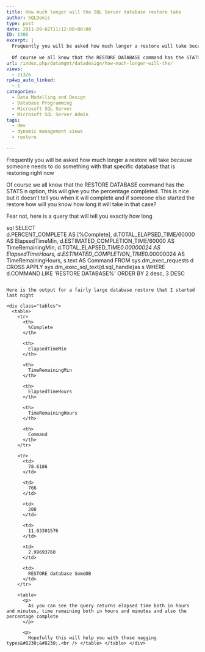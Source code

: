 ```yaml
---
title: How much longer will the SQL Server database restore take
author: SQLDenis
type: post
date: 2011-09-02T11:12:00+00:00
ID: 1306
excerpt: |
  Frequently you will be asked how much longer a restore will take because someone needs to do something with that specific database that is restoring right now
  
  Of course we all know that the RESTORE DATABASE command has the STATS n option, this will g&hellip;
url: /index.php/datamgmt/datadesign/how-much-longer-will-the/
views:
  - 21326
rp4wp_auto_linked:
  - 1
categories:
  - Data Modelling and Design
  - Database Programming
  - Microsoft SQL Server
  - Microsoft SQL Server Admin
tags:
  - dmv
  - dynamic management views
  - restore

---
```

Frequently you will be asked how much longer a restore will take because someone needs to do something with that specific database that is restoring right now

Of course we all know that the RESTORE DATABASE command has the STATS n option, this will give you the percentage completed. This is nice but it doesn&#8217;t tell you when it will complete and if someone else started the restore how will you know how long it will take in that case?

Fear not, here is a query that will tell you exactly how long

sql
SELECT	
    d.PERCENT_COMPLETE AS [%Complete],
    d.TOTAL_ELAPSED_TIME/60000 AS ElapsedTimeMin,
    d.ESTIMATED_COMPLETION_TIME/60000	AS TimeRemainingMin,
    d.TOTAL_ELAPSED_TIME*0.00000024 AS ElapsedTimeHours,
    d.ESTIMATED_COMPLETION_TIME*0.00000024	AS TimeRemainingHours,
    s.text AS Command
FROM	sys.dm_exec_requests d 
CROSS APPLY sys.dm_exec_sql_text(d.sql_handle)as s
WHERE  d.COMMAND LIKE 'RESTORE DATABASE%'
ORDER	BY 2 desc, 3 DESC
```

Here is the output for a fairly large database restore that I started last night

<div class="tables">
  <table>
    <tr>
      <th>
        %Complete
      </th>
      
      <th>
        ElapsedTimeMin
      </th>
      
      <th>
        TimeRemainingMin
      </th>
      
      <th>
        ElapsedTimeHours
      </th>
      
      <th>
        TimeRemainingHours
      </th>
      
      <th>
        Command
      </th>
    </tr>
    
    <tr>
      <td>
        78.6186
      </td>
      
      <td>
        766
      </td>
      
      <td>
        208
      </td>
      
      <td>
        11.03301576
      </td>
      
      <td>
        2.99693760
      </td>
      
      <td>
        RESTORE database SomeDB
      </td>
    </tr>
    
    <table>
      <p>
        As you can see the query returns elapsed time both in hours and minutes, time remaining both in hours and minutes and also the percentage complete
      </p>
      
      <p>
        Hopefully this will help you with those nagging types&#8230;&#8230;.<br /> </table> </table> </div>